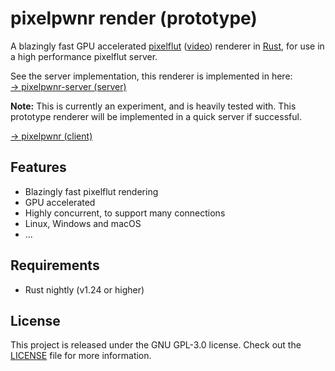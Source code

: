 # pixelpwnr render (prototype)
A blazingly fast GPU accelerated [pixelflut][pixelflut] ([video][pixelflut-video])
renderer in [Rust][rust], for use in a high performance pixelflut server.

See the server implementation, this renderer is implemented in here:  
[→ pixelpwnr-server (server)](https://github.com/timvisee/pixelpwnr-server)

**Note:** This is currently an experiment, and is heavily tested with.
This prototype renderer will be implemented in a quick server if successful. 

[→ pixelpwnr (client)](https://github.com/timvisee/pixelpwnr)

## Features
* Blazingly fast pixelflut rendering
* GPU accelerated
* Highly concurrent, to support many connections
* Linux, Windows and macOS
* ...

## Requirements
* Rust nightly (v1.24 or higher)

## License
This project is released under the GNU GPL-3.0 license.
Check out the [LICENSE](LICENSE) file for more information.


[pixelflut]: https://cccgoe.de/wiki/Pixelflut
[pixelflut-video]: https://vimeo.com/92827556/
[rust]: https://www.rust-lang.org/
[rustup]: https://rustup.rs/
